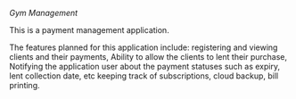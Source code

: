 *Gym Management*

  This is a payment management application.

  The features planned for this application include:
    registering and viewing clients and their payments,
    Ability to allow the clients to lent their purchase,
    Notifying the application user about the payment statuses such as expiry, lent collection date, etc
    keeping track of subscriptions,
    cloud backup, bill printing.
